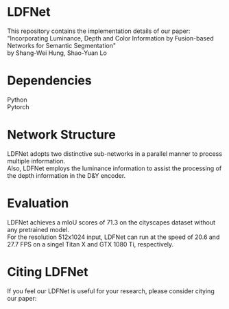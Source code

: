 # LDFNet
This repository contains the implementation details of our paper:
"Incorporating Luminance, Depth and Color Information by Fusion-based Networks for Semantic Segmentation"  
by Shang-Wei Hung, Shao-Yuan Lo


# Dependencies
Python  
Pytorch 


# Network Structure
LDFNet adopts two distinctive sub-networks in a parallel manner to process multiple information.  
Also, LDFNet employs the luminance information to assist the processing of the depth information in the D&Y encoder.  


# Evaluation
LDFNet achieves a mIoU scores of 71.3 on the cityscapes dataset without any pretrained model.  
For the resolution 512x1024 input, LDFNet can run at the speed of 20.6 and 27.7 FPS on a singel Titan X and GTX 1080 Ti, respectively.  


# Citing LDFNet
If you feel our LDFNet is useful for your research, please consider citying our paper:  
